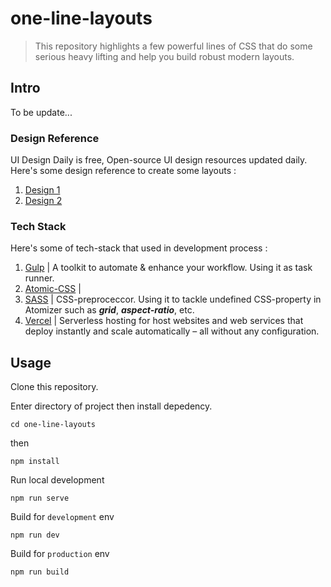 # one-line-layouts
> This repository highlights a few powerful lines of CSS that do some serious heavy lifting and help you build robust modern layouts.

## Intro
To be update...

### Design Reference
UI Design Daily is free, Open-source UI design resources updated daily.
Here's some design reference to create some layouts :

1. [Design 1](https://www.uidesigndaily.com/posts/sketch-stats-card-analytics-day-1266)
2. [Design 2](https://www.uidesigndaily.com/posts/sketch-stats-statistics-gradient-card-day-1301)

### Tech Stack
Here's some of tech-stack that used in development process :

1. [Gulp](https://gulpjs.com/) | A toolkit to automate & enhance your workflow. Using it as task runner.
2. [Atomic-CSS](https://acss.io/) |  
3. [SASS](https://sass-lang.com/) | CSS-preproceccor. Using it to tackle undefined CSS-property in Atomizer such as ***grid***, ***aspect-ratio***, etc.
4. [Vercel](https://vercel.com/) | Serverless hosting for host websites and web services that deploy instantly and scale automatically – all without any configuration.

## Usage
Clone this repository.

Enter directory of project then install depedency.
```shell
cd one-line-layouts
```

then
```shell
npm install
```

Run local development
```shell
npm run serve
```

Build for `development` env
```shell
npm run dev
```

Build for `production` env
```shell
npm run build
```